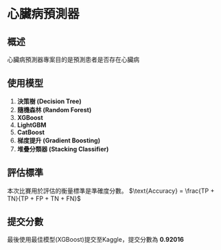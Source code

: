 # 心臟病預測器

## 概述
心臟病預測器專案目的是預測患者是否存在心臟病

## 使用模型
1. **決策樹 (Decision Tree)**
2. **隨機森林 (Random Forest)**
3. **XGBoost**
4. **LightGBM**
5. **CatBoost**
6. **梯度提升 (Gradient Boosting)**
7. **堆疊分類器 (Stacking Classifier)**

## 評估標準
本次比賽用於評估的衡量標準是準確度分數。
$\text{Accuracy} = \frac{TP + TN}{TP + FP + TN + FN}$

## 提交分數
最後使用最佳模型(XGBoost)提交至Kaggle，提交分數為 **0.92016**